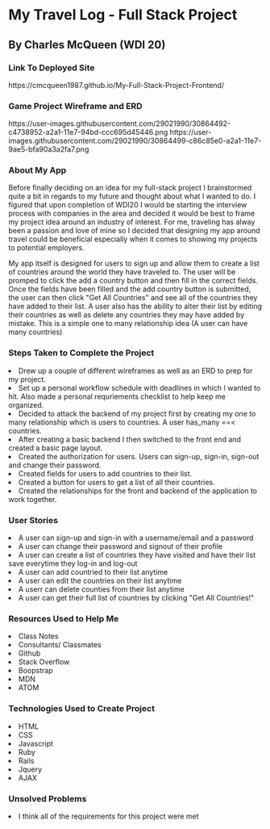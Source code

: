 <h1>My Travel Log - Full Stack Project</h1>

<h2>By Charles McQueen (WDI 20)</h2>

<h3>Link To Deployed Site</h3>
https://cmcqueen1987.github.io/My-Full-Stack-Project-Frontend/

<h3>Game Project Wireframe and ERD</h3>
https://user-images.githubusercontent.com/29021990/30864492-c4738952-a2a1-11e7-94bd-ccc695d45446.png
https://user-images.githubusercontent.com/29021990/30864499-c86c85e0-a2a1-11e7-9ae5-bfa90a3a2fa7.png

<h3>About My App</h3>

<p>Before finally deciding on an idea for my full-stack project I brainstormed quite a bit in regards to my future and thought about what I wanted to do. I figured that upon completion of WDI20 I would be starting the interview process with companies in the area and decided it would be best to frame my project idea around an industry of interest. For me, traveling has alway been a passion and love of mine so I decided that designing my app around travel could be beneficial especially when it comes to showing my projects to potential employers.

My app itself is designed for users to sign up and allow them to create a list of countries around the world they have traveled to. The user will be promped to click the add a country button and then fill in the correct fields. Once the fields have been filled and the add country button is submitted, the user can then click "Get All Countries" and see all of the countries they have added to their list. A user also has the ability to alter their list by editing their countries as well as delete any countries they may have added by mistake. This is a simple one to many relationship idea (A user can have many countries)</p>

<h3>Steps Taken to Complete the Project</h3>
    <li>Drew up a couple of different wireframes as well as an ERD to prep for my project.</li>
    <li>Set up a personal workflow schedule with deadlines in which I wanted to hit. Also made a personal requriements checklist to help keep me organized.</li>
    <li>Decided to attack the backend of my project first by creating my one to many relationship which is users to countries. A user has_many ==< countries.</li>
    <li>After creating a basic backend I then switched to the front end and created a basic page layout.</li>
    <li>Created the authorization for users. Users can sign-up, sign-in, sign-out and change their password.</li>
    <li>Created fields for users to add countries to their list.</li>
    <li>Created a button for users to get a list of all their countries.</li>
    <li>Created the relationships for the front and backend of the application to work together.</li>

<h3>User Stories</h3>
    <li>A user can sign-up and sign-in with a username/email and a password</li>
    <li>A user can change their password and signout of their profile</li>
    <li>A user can create a list of countries they have visited and have their list save everytime they log-in and    log-out</li>
    <li>A user can add countried to their list anytime</li>
    <li>A user can edit the countries on their list anytime</li>
    <li>A userr can delete counties from their list anytime</li>
    <li>A user can get their full list of countries by clicking "Get All Countries!"</li>

<h3>Resources Used to Help Me</h3>
    <li>Class Notes</li>
    <li>Consultants/ Classmates</li>
    <li>Github</li>
    <li>Stack Overflow</li>
    <li>Boopstrap</li>
    <li>MDN</li>
    <li>ATOM</li>

<h3>Technologies Used to Create Project</h3>
  <li>HTML</li>
  <Li>CSS</Li>
  <li>Javascript</li>
  <li>Ruby</li>
  <li>Rails</li>
  <li>Jquery</li>
  <li>AJAX</li>


<h3>Unsolved Problems</h3>
<li>I think all of the requirements for this project were met</li>

